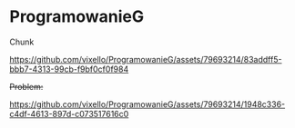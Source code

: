 # ProgramowanieG
Chunk


https://github.com/vixello/ProgramowanieG/assets/79693214/83addff5-bbb7-4313-99cb-f9bf0cf0f984


~~Problem:~~

https://github.com/vixello/ProgramowanieG/assets/79693214/1948c336-c4df-4613-897d-c073517616c0

